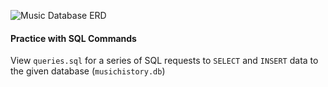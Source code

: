 ![Music Database ERD](https://raw.githubusercontent.com/iiimosley/sqlFoundations/master/musicDB_ERD.png "Music Database ERD")

#### Practice with SQL Commands 

View `queries.sql` for a series of SQL requests to `SELECT` and `INSERT` data to the given database (`musichistory.db`)